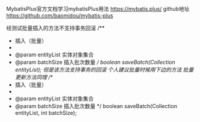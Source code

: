 MybatisPlus官方文档学习mybatisPlus用法
https://mybatis.plus/
github地址
https://github.com/baomidou/mybatis-plus

经测试批量插入的方法不支持事务回滚
/**
 * 插入（批量）
 *
 * @param entityList 实体对象集合
 * @param batchSize  插入批次数量
 */
boolean saveBatch(Collection<T> entityList);
但是该方法支持事务的回滚 个人建议批量时候用下边的方法  批量更新方法同理
/**
 * 插入（批量）
 * 
 * @param entityList 实体对象集合
 * @param batchSize  插入批次数量
 */
boolean saveBatch(Collection<T> entityList, int batchSize);